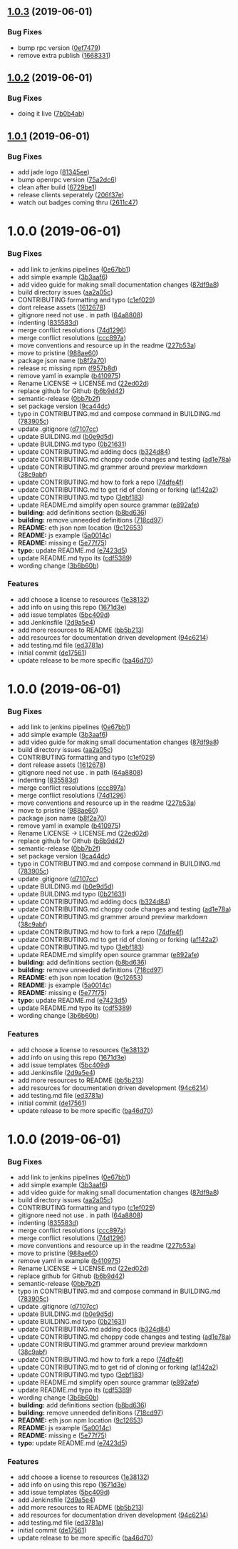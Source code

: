 ## [1.0.3](https://github.com/etclabscore/jade-service-runner/compare/1.0.2...1.0.3) (2019-06-01)


### Bug Fixes

* bump rpc version ([0ef7479](https://github.com/etclabscore/jade-service-runner/commit/0ef7479))
* remove extra publish ([1668331](https://github.com/etclabscore/jade-service-runner/commit/1668331))

## [1.0.2](https://github.com/etclabscore/jade-service-runner/compare/1.0.1...1.0.2) (2019-06-01)


### Bug Fixes

* doing it live ([7b0b4ab](https://github.com/etclabscore/jade-service-runner/commit/7b0b4ab))

## [1.0.1](https://github.com/etclabscore/jade-service-runner/compare/1.0.0...1.0.1) (2019-06-01)


### Bug Fixes

* add jade logo ([81345ee](https://github.com/etclabscore/jade-service-runner/commit/81345ee))
* bump openrpc version ([75a2dc6](https://github.com/etclabscore/jade-service-runner/commit/75a2dc6))
* clean after build ([6729be1](https://github.com/etclabscore/jade-service-runner/commit/6729be1))
* release clients seperately ([206f37e](https://github.com/etclabscore/jade-service-runner/commit/206f37e))
* watch out badges coming thru ([2611c47](https://github.com/etclabscore/jade-service-runner/commit/2611c47))

# 1.0.0 (2019-06-01)


### Bug Fixes

* add link to jenkins pipelines ([0e67bb1](https://github.com/etclabscore/jade-service-runner/commit/0e67bb1))
* add simple example ([3b3aaf6](https://github.com/etclabscore/jade-service-runner/commit/3b3aaf6))
* add video guide for making small documentation changes ([87df9a8](https://github.com/etclabscore/jade-service-runner/commit/87df9a8))
* build directory issues ([aa2a05c](https://github.com/etclabscore/jade-service-runner/commit/aa2a05c))
* CONTRIBUTING formatting and typo ([c1ef029](https://github.com/etclabscore/jade-service-runner/commit/c1ef029))
* dont release assets ([1612678](https://github.com/etclabscore/jade-service-runner/commit/1612678))
* gitignore need not use . in path ([64a8808](https://github.com/etclabscore/jade-service-runner/commit/64a8808))
* indenting ([835583d](https://github.com/etclabscore/jade-service-runner/commit/835583d))
* merge conflict resolutions ([74d1296](https://github.com/etclabscore/jade-service-runner/commit/74d1296))
* merge conflict resolutions ([ccc897a](https://github.com/etclabscore/jade-service-runner/commit/ccc897a))
* move conventions and resource up in the readme ([227b53a](https://github.com/etclabscore/jade-service-runner/commit/227b53a))
* move to pristine ([988ae60](https://github.com/etclabscore/jade-service-runner/commit/988ae60))
* package json name ([b8f2a70](https://github.com/etclabscore/jade-service-runner/commit/b8f2a70))
* release rc missing npm ([f957b8d](https://github.com/etclabscore/jade-service-runner/commit/f957b8d))
* remove yaml in example ([b410975](https://github.com/etclabscore/jade-service-runner/commit/b410975))
* Rename LICENSE -> LICENSE.md ([22ed02d](https://github.com/etclabscore/jade-service-runner/commit/22ed02d))
* replace github for Github ([b6b9d42](https://github.com/etclabscore/jade-service-runner/commit/b6b9d42))
* semantic-release ([0bb7b2f](https://github.com/etclabscore/jade-service-runner/commit/0bb7b2f))
* set package version ([9ca44dc](https://github.com/etclabscore/jade-service-runner/commit/9ca44dc))
* typo in CONTRIBUTING.md and compose command in BUILDING.md ([783905c](https://github.com/etclabscore/jade-service-runner/commit/783905c))
* update .gitignore ([d7107cc](https://github.com/etclabscore/jade-service-runner/commit/d7107cc))
* update BUILDING.md ([b0e9d5d](https://github.com/etclabscore/jade-service-runner/commit/b0e9d5d))
* update BUILDING.md typo ([0b21631](https://github.com/etclabscore/jade-service-runner/commit/0b21631))
* update CONTRIBUTING.md adding docs ([b324d84](https://github.com/etclabscore/jade-service-runner/commit/b324d84))
* update CONTRIBUTING.md choppy code changes and testing ([ad1e78a](https://github.com/etclabscore/jade-service-runner/commit/ad1e78a))
* update CONTRIBUTING.md grammer around preview markdown ([38c9abf](https://github.com/etclabscore/jade-service-runner/commit/38c9abf))
* update CONTRIBUTING.md how to fork a repo ([74dfe4f](https://github.com/etclabscore/jade-service-runner/commit/74dfe4f))
* update CONTRIBUTING.md to get rid of cloning or forking ([af142a2](https://github.com/etclabscore/jade-service-runner/commit/af142a2))
* update CONTRIBUTING.md typo ([3ebf183](https://github.com/etclabscore/jade-service-runner/commit/3ebf183))
* update README.md simplify open source grammar ([e892afe](https://github.com/etclabscore/jade-service-runner/commit/e892afe))
* **building:** add definitions section ([b8bd636](https://github.com/etclabscore/jade-service-runner/commit/b8bd636))
* **building:** remove unneeded definitions ([718cd97](https://github.com/etclabscore/jade-service-runner/commit/718cd97))
* **README:** eth json npm location ([9c12653](https://github.com/etclabscore/jade-service-runner/commit/9c12653))
* **README:** js example ([5a0014c](https://github.com/etclabscore/jade-service-runner/commit/5a0014c))
* **README:** missing e ([5e77f75](https://github.com/etclabscore/jade-service-runner/commit/5e77f75))
* **typo:** update README.md ([e7423d5](https://github.com/etclabscore/jade-service-runner/commit/e7423d5))
* update README.md typo its ([cdf5389](https://github.com/etclabscore/jade-service-runner/commit/cdf5389))
* wording change ([3b6b60b](https://github.com/etclabscore/jade-service-runner/commit/3b6b60b))


### Features

* add choose a license to resources ([1e38132](https://github.com/etclabscore/jade-service-runner/commit/1e38132))
* add info on using this repo ([1671d3e](https://github.com/etclabscore/jade-service-runner/commit/1671d3e))
* add issue templates ([5bc409d](https://github.com/etclabscore/jade-service-runner/commit/5bc409d))
* add Jenkinsfile ([2d9a5e4](https://github.com/etclabscore/jade-service-runner/commit/2d9a5e4))
* add more resources to README ([bb5b213](https://github.com/etclabscore/jade-service-runner/commit/bb5b213))
* add resources for documentation driven development ([94c6214](https://github.com/etclabscore/jade-service-runner/commit/94c6214))
* add testing.md file ([ed3781a](https://github.com/etclabscore/jade-service-runner/commit/ed3781a))
* initial commit ([de17561](https://github.com/etclabscore/jade-service-runner/commit/de17561))
* update release to be more specific ([ba46d70](https://github.com/etclabscore/jade-service-runner/commit/ba46d70))

# 1.0.0 (2019-06-01)


### Bug Fixes

* add link to jenkins pipelines ([0e67bb1](https://github.com/etclabscore/jade-service-runner/commit/0e67bb1))
* add simple example ([3b3aaf6](https://github.com/etclabscore/jade-service-runner/commit/3b3aaf6))
* add video guide for making small documentation changes ([87df9a8](https://github.com/etclabscore/jade-service-runner/commit/87df9a8))
* build directory issues ([aa2a05c](https://github.com/etclabscore/jade-service-runner/commit/aa2a05c))
* CONTRIBUTING formatting and typo ([c1ef029](https://github.com/etclabscore/jade-service-runner/commit/c1ef029))
* dont release assets ([1612678](https://github.com/etclabscore/jade-service-runner/commit/1612678))
* gitignore need not use . in path ([64a8808](https://github.com/etclabscore/jade-service-runner/commit/64a8808))
* indenting ([835583d](https://github.com/etclabscore/jade-service-runner/commit/835583d))
* merge conflict resolutions ([ccc897a](https://github.com/etclabscore/jade-service-runner/commit/ccc897a))
* merge conflict resolutions ([74d1296](https://github.com/etclabscore/jade-service-runner/commit/74d1296))
* move conventions and resource up in the readme ([227b53a](https://github.com/etclabscore/jade-service-runner/commit/227b53a))
* move to pristine ([988ae60](https://github.com/etclabscore/jade-service-runner/commit/988ae60))
* package json name ([b8f2a70](https://github.com/etclabscore/jade-service-runner/commit/b8f2a70))
* remove yaml in example ([b410975](https://github.com/etclabscore/jade-service-runner/commit/b410975))
* Rename LICENSE -> LICENSE.md ([22ed02d](https://github.com/etclabscore/jade-service-runner/commit/22ed02d))
* replace github for Github ([b6b9d42](https://github.com/etclabscore/jade-service-runner/commit/b6b9d42))
* semantic-release ([0bb7b2f](https://github.com/etclabscore/jade-service-runner/commit/0bb7b2f))
* set package version ([9ca44dc](https://github.com/etclabscore/jade-service-runner/commit/9ca44dc))
* typo in CONTRIBUTING.md and compose command in BUILDING.md ([783905c](https://github.com/etclabscore/jade-service-runner/commit/783905c))
* update .gitignore ([d7107cc](https://github.com/etclabscore/jade-service-runner/commit/d7107cc))
* update BUILDING.md ([b0e9d5d](https://github.com/etclabscore/jade-service-runner/commit/b0e9d5d))
* update BUILDING.md typo ([0b21631](https://github.com/etclabscore/jade-service-runner/commit/0b21631))
* update CONTRIBUTING.md adding docs ([b324d84](https://github.com/etclabscore/jade-service-runner/commit/b324d84))
* update CONTRIBUTING.md choppy code changes and testing ([ad1e78a](https://github.com/etclabscore/jade-service-runner/commit/ad1e78a))
* update CONTRIBUTING.md grammer around preview markdown ([38c9abf](https://github.com/etclabscore/jade-service-runner/commit/38c9abf))
* update CONTRIBUTING.md how to fork a repo ([74dfe4f](https://github.com/etclabscore/jade-service-runner/commit/74dfe4f))
* update CONTRIBUTING.md to get rid of cloning or forking ([af142a2](https://github.com/etclabscore/jade-service-runner/commit/af142a2))
* update CONTRIBUTING.md typo ([3ebf183](https://github.com/etclabscore/jade-service-runner/commit/3ebf183))
* update README.md simplify open source grammar ([e892afe](https://github.com/etclabscore/jade-service-runner/commit/e892afe))
* **building:** add definitions section ([b8bd636](https://github.com/etclabscore/jade-service-runner/commit/b8bd636))
* **building:** remove unneeded definitions ([718cd97](https://github.com/etclabscore/jade-service-runner/commit/718cd97))
* **README:** eth json npm location ([9c12653](https://github.com/etclabscore/jade-service-runner/commit/9c12653))
* **README:** js example ([5a0014c](https://github.com/etclabscore/jade-service-runner/commit/5a0014c))
* **README:** missing e ([5e77f75](https://github.com/etclabscore/jade-service-runner/commit/5e77f75))
* **typo:** update README.md ([e7423d5](https://github.com/etclabscore/jade-service-runner/commit/e7423d5))
* update README.md typo its ([cdf5389](https://github.com/etclabscore/jade-service-runner/commit/cdf5389))
* wording change ([3b6b60b](https://github.com/etclabscore/jade-service-runner/commit/3b6b60b))


### Features

* add choose a license to resources ([1e38132](https://github.com/etclabscore/jade-service-runner/commit/1e38132))
* add info on using this repo ([1671d3e](https://github.com/etclabscore/jade-service-runner/commit/1671d3e))
* add issue templates ([5bc409d](https://github.com/etclabscore/jade-service-runner/commit/5bc409d))
* add Jenkinsfile ([2d9a5e4](https://github.com/etclabscore/jade-service-runner/commit/2d9a5e4))
* add more resources to README ([bb5b213](https://github.com/etclabscore/jade-service-runner/commit/bb5b213))
* add resources for documentation driven development ([94c6214](https://github.com/etclabscore/jade-service-runner/commit/94c6214))
* add testing.md file ([ed3781a](https://github.com/etclabscore/jade-service-runner/commit/ed3781a))
* initial commit ([de17561](https://github.com/etclabscore/jade-service-runner/commit/de17561))
* update release to be more specific ([ba46d70](https://github.com/etclabscore/jade-service-runner/commit/ba46d70))

# 1.0.0 (2019-06-01)


### Bug Fixes

* add link to jenkins pipelines ([0e67bb1](https://github.com/etclabscore/jade-service-runner/commit/0e67bb1))
* add simple example ([3b3aaf6](https://github.com/etclabscore/jade-service-runner/commit/3b3aaf6))
* add video guide for making small documentation changes ([87df9a8](https://github.com/etclabscore/jade-service-runner/commit/87df9a8))
* build directory issues ([aa2a05c](https://github.com/etclabscore/jade-service-runner/commit/aa2a05c))
* CONTRIBUTING formatting and typo ([c1ef029](https://github.com/etclabscore/jade-service-runner/commit/c1ef029))
* gitignore need not use . in path ([64a8808](https://github.com/etclabscore/jade-service-runner/commit/64a8808))
* indenting ([835583d](https://github.com/etclabscore/jade-service-runner/commit/835583d))
* merge conflict resolutions ([ccc897a](https://github.com/etclabscore/jade-service-runner/commit/ccc897a))
* merge conflict resolutions ([74d1296](https://github.com/etclabscore/jade-service-runner/commit/74d1296))
* move conventions and resource up in the readme ([227b53a](https://github.com/etclabscore/jade-service-runner/commit/227b53a))
* move to pristine ([988ae60](https://github.com/etclabscore/jade-service-runner/commit/988ae60))
* remove yaml in example ([b410975](https://github.com/etclabscore/jade-service-runner/commit/b410975))
* Rename LICENSE -> LICENSE.md ([22ed02d](https://github.com/etclabscore/jade-service-runner/commit/22ed02d))
* replace github for Github ([b6b9d42](https://github.com/etclabscore/jade-service-runner/commit/b6b9d42))
* semantic-release ([0bb7b2f](https://github.com/etclabscore/jade-service-runner/commit/0bb7b2f))
* typo in CONTRIBUTING.md and compose command in BUILDING.md ([783905c](https://github.com/etclabscore/jade-service-runner/commit/783905c))
* update .gitignore ([d7107cc](https://github.com/etclabscore/jade-service-runner/commit/d7107cc))
* update BUILDING.md ([b0e9d5d](https://github.com/etclabscore/jade-service-runner/commit/b0e9d5d))
* update BUILDING.md typo ([0b21631](https://github.com/etclabscore/jade-service-runner/commit/0b21631))
* update CONTRIBUTING.md adding docs ([b324d84](https://github.com/etclabscore/jade-service-runner/commit/b324d84))
* update CONTRIBUTING.md choppy code changes and testing ([ad1e78a](https://github.com/etclabscore/jade-service-runner/commit/ad1e78a))
* update CONTRIBUTING.md grammer around preview markdown ([38c9abf](https://github.com/etclabscore/jade-service-runner/commit/38c9abf))
* update CONTRIBUTING.md how to fork a repo ([74dfe4f](https://github.com/etclabscore/jade-service-runner/commit/74dfe4f))
* update CONTRIBUTING.md to get rid of cloning or forking ([af142a2](https://github.com/etclabscore/jade-service-runner/commit/af142a2))
* update CONTRIBUTING.md typo ([3ebf183](https://github.com/etclabscore/jade-service-runner/commit/3ebf183))
* update README.md simplify open source grammar ([e892afe](https://github.com/etclabscore/jade-service-runner/commit/e892afe))
* update README.md typo its ([cdf5389](https://github.com/etclabscore/jade-service-runner/commit/cdf5389))
* wording change ([3b6b60b](https://github.com/etclabscore/jade-service-runner/commit/3b6b60b))
* **building:** add definitions section ([b8bd636](https://github.com/etclabscore/jade-service-runner/commit/b8bd636))
* **building:** remove unneeded definitions ([718cd97](https://github.com/etclabscore/jade-service-runner/commit/718cd97))
* **README:** eth json npm location ([9c12653](https://github.com/etclabscore/jade-service-runner/commit/9c12653))
* **README:** js example ([5a0014c](https://github.com/etclabscore/jade-service-runner/commit/5a0014c))
* **README:** missing e ([5e77f75](https://github.com/etclabscore/jade-service-runner/commit/5e77f75))
* **typo:** update README.md ([e7423d5](https://github.com/etclabscore/jade-service-runner/commit/e7423d5))


### Features

* add choose a license to resources ([1e38132](https://github.com/etclabscore/jade-service-runner/commit/1e38132))
* add info on using this repo ([1671d3e](https://github.com/etclabscore/jade-service-runner/commit/1671d3e))
* add issue templates ([5bc409d](https://github.com/etclabscore/jade-service-runner/commit/5bc409d))
* add Jenkinsfile ([2d9a5e4](https://github.com/etclabscore/jade-service-runner/commit/2d9a5e4))
* add more resources to README ([bb5b213](https://github.com/etclabscore/jade-service-runner/commit/bb5b213))
* add resources for documentation driven development ([94c6214](https://github.com/etclabscore/jade-service-runner/commit/94c6214))
* add testing.md file ([ed3781a](https://github.com/etclabscore/jade-service-runner/commit/ed3781a))
* initial commit ([de17561](https://github.com/etclabscore/jade-service-runner/commit/de17561))
* update release to be more specific ([ba46d70](https://github.com/etclabscore/jade-service-runner/commit/ba46d70))
